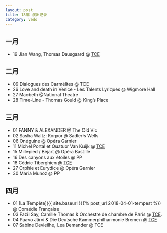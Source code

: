 ```yaml
---
layout: post
title: 18年 演出记录
category: vedo
---
```

## 一月
* 19 Jian Wang, Thomas Dausgaard @ [TCE](http://www.theatrechampselysees.fr/saison/orchestre/orchestres-associes/orchestre-de-chambre-de-paris-7)

## 二月
* 09 Dialogues des Carmélites @ TCE
* 26 Love and death in Venice - Les Talents Lyriques @ Wigmore Hall
* 27 Macbeth @National Theatre
* 28 Time-Line - Thomas Gould @ King’s Place

## 三月
* 01 FANNY & ALEXANDER @ The Old Vic
* 02 Sasha Waltz: Korpor @ Sadler’s Wells
* 06 Onéguine @ Opéra Garnier
* 11 Michel Portal et Quatuor Van Kuijk @ [TCE](http://www.theatrechampselysees.fr/saison/recital/concerts-dimanche-matin/m-portal-quatuor-van-kuijk)
* 15 Millepied / Béjart @ Opéra Bastille
* 16 Des canyons aux étoiles @ PP
* 18 Cédric Tiberghien @ [TCE](http://www.theatrechampselysees.fr/saison/recital/concerts-dimanche-matin/cedric-tiberghien)
* 27 Orphie et Eurydice @ Opéra Garnier
* 30 Maria Munoz @ PP

## 四月
* 01 [La Tempête]({{ site.baseurl }}{% post_url 2018-04-01-tempest %}) @ Comédie Française
* 03 Fazil Say, Camille Thomas & Orchestre de chambre de Paris @ [TCE](http://www.theatrechampselysees.fr/saison/orchestre/orchestres-associes/orchestre-de-chambre-de-paris-12). 
* 04 Paavo Järvi & Die Deutsche Kammerphilharmonie Bremen @ [TCE](http://www.theatrechampselysees.fr/saison/orchestre/orchestres-residents/die-deutsche-kammerphilharmonie-bremen-1)
* 07  Sabine Devieilhe, Lea Demander @ TCE

<!--more-->
